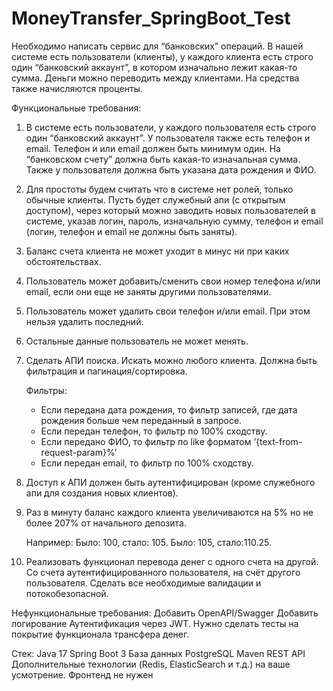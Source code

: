 # MoneyTransfer_SpringBoot_Test
Необходимо написать сервис для “банковских” операций. В нашей системе есть пользователи (клиенты), у каждого клиента есть строго один “банковский аккаунт”, в котором изначально лежит какая-то сумма. Деньги можно переводить между клиентами. На средства также начисляются проценты.

Функциональные требования:
1. В системе есть пользователи, у каждого пользователя есть строго один “банковский аккаунт”. У пользователя также есть телефон и email. Телефон и или email должен быть минимум один. На “банковском счету” должна быть какая-то изначальная сумма. Также у пользователя должна быть указана дата рождения и ФИО.
2. Для простоты будем считать что в системе нет ролей, только обычные клиенты. Пусть будет служебный апи (с открытым доступом), через который можно заводить новых пользователей в системе, указав логин, пароль, изначальную сумму, телефон и email (логин, телефон и email не должны быть заняты). 
3. Баланс счета клиента не может уходит в минус ни при каких обстоятельствах.
4. Пользователь может добавить/сменить свои номер телефона и/или email, если они еще не заняты другими пользователями.
5. Пользователь может удалить свои телефон и/или email. При этом нельзя удалить последний.
6. Остальные данные пользователь не может менять.
7. Сделать АПИ поиска. Искать можно любого клиента. Должна быть фильтрация и пагинация/сортировка.
   
   Фильтры:
     - Если передана дата рождения, то фильтр записей, где дата рождения больше чем переданный в запросе.
     - Если передан телефон, то фильтр по 100% сходству.
     - Если передано ФИО, то фильтр по like форматом ‘{text-from-request-param}%’
     - Если передан email, то фильтр по 100% сходству. 
8. Доступ к АПИ должен быть аутентифицирован (кроме служебного апи для создания новых клиентов).
9. Раз в минуту баланс каждого клиента увеличиваются на 5% но не более 207% от начального депозита.

    Например:
       Было: 100, стало: 105.
       Было: 105, стало:110.25.

10. Реализовать функционал перевода денег с одного счета на другой. Со счета аутентифицированного пользователя, на счёт другого пользователя. Сделать все необходимые валидации и потокобезопасной.


Нефункциональные требования:
Добавить OpenAPI/Swagger
Добавить логирование
Аутентификация через JWT.
Нужно сделать тесты на покрытие функционала трансфера денег.

Стек:
Java 17
Spring Boot 3
База данных PostgreSQL
Maven
REST API
Дополнительные технологии (Redis, ElasticSearch и т.д.) на ваше усмотрение.
Фронтенд не нужен
